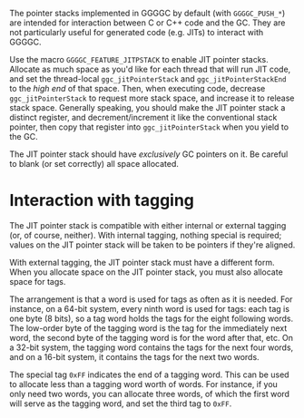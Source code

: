 The pointer stacks implemented in GGGGC by default (with `GGGGC_PUSH_*`) are
intended for interaction between C or C++ code and the GC. They are not
particularly useful for generated code (e.g. JITs) to interact with GGGGC.

Use the macro `GGGGC_FEATURE_JITPSTACK` to enable JIT pointer stacks. Allocate
as much space as you'd like for each thread that will run JIT code, and set the
thread-local `ggc_jitPointerStack` and `ggc_jitPointerStackEnd` to the *high
end* of that space. Then, when executing code, decrease `ggc_jitPointerStack` to
request more stack space, and increase it to release stack space. Generally
speaking, you should make the JIT pointer stack a distinct register, and
decrement/increment it like the conventional stack pointer, then copy that
register into `ggc_jitPointerStack` when you yield to the GC.

The JIT pointer stack should have *exclusively* GC pointers on it. Be careful to
blank (or set correctly) all space allocated.


Interaction with tagging
========================

The JIT pointer stack is compatible with either internal or external tagging
(or, of course, neither). With internal tagging, nothing special is required;
values on the JIT pointer stack will be taken to be pointers if they're aligned.

With external tagging, the JIT pointer stack must have a different form. When
you allocate space on the JIT pointer stack, you must also allocate space for
tags.

The arrangement is that a word is used for tags as often as it is needed. For
instance, on a 64-bit system, every ninth word is used for tags: each tag is one
byte (8 bits), so a tag word holds the tags for the eight following words. The
low-order byte of the tagging word is the tag for the immediately next word, the
second byte of the tagging word is for the word after that, etc. On a 32-bit
system, the tagging word contains the tags for the next four words, and on a
16-bit system, it contains the tags for the next two words.

The special tag `0xFF` indicates the end of a tagging word. This can be used to
allocate less than a tagging word worth of words. For instance, if you only need
two words, you can allocate three words, of which the first word will serve as
the tagging word, and set the third tag to `0xFF`.
